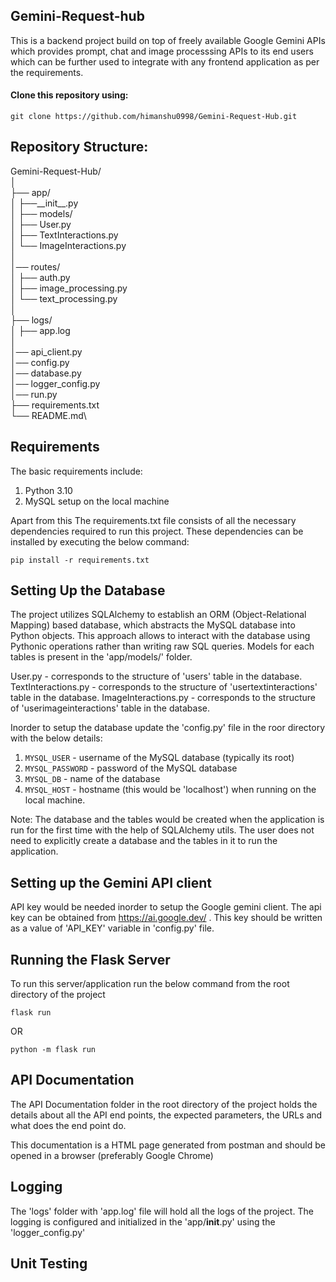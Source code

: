 <h2>Gemini-Request-hub</h2>

This is a backend project build on top of freely available Google Gemini APIs which provides prompt, chat and image processsing APIs to its end users which can be further used to integrate with any frontend application as per the requirements. 

<h4>Clone this repository using:</h4>

```git clone https://github.com/himanshu0998/Gemini-Request-Hub.git```

<h2>Repository Structure:</h2>

Gemini-Request-Hub/\
│\
├── app/\
│   ├──\_\_init\_\_.py\
│   ├── models/\
│             ├── User.py\
│             ├── TextInteractions.py\
│             └── ImageInteractions.py\
│\
│── routes/\
│          ├── auth.py\
│          ├── image_processing.py\
│          └── text_processing.py\
│\
├── logs/\
│   ├── app.log\
│\
│── api_client.py\
│── config.py\
│── database.py\
│── logger_config.py\
│── run.py\
├── requirements.txt\
└── README.md\

<h2>Requirements</h2>

The basic requirements include:

1. Python 3.10
2. MySQL setup on the local machine

Apart from this The requirements.txt file consists of all the necessary dependencies required to run this project. These dependencies can be installed by executing the below command:

```pip install -r requirements.txt```

<h2>Setting Up the Database</h2>

The project utilizes SQLAlchemy to establish an ORM (Object-Relational Mapping) based database, which abstracts the MySQL database into Python objects. This approach allows to interact with the database using Pythonic operations rather than writing raw SQL queries. Models for each tables is present in the 'app/models/' folder.

User.py - corresponds to the structure of 'users' table in the database.
TextInteractions.py - corresponds to the structure of 'usertextinteractions' table in the database.
ImageInteractions.py - corresponds to the structure of 'userimageinteractions' table in the database.

Inorder to setup the database update the 'config.py' file in the roor directory with the below details:

1. ```MYSQL_USER``` - username of the MySQL database (typically its root)
2. ```MYSQL_PASSWORD``` - password of the MySQL database
3. ```MYSQL_DB``` - name of the database
4. ```MYSQL_HOST``` - hostname (this would be 'localhost') when running on the local machine.

Note: The database and the tables would be created when the application is run for the first time with the help of SQLAlchemy utils. The user does not need to explicitly create a database and the tables in it to run the application. 

<h2>Setting up the Gemini API client</h2>

API key would be needed inorder to setup the Google gemini client. The api key can be obtained from https://ai.google.dev/ .
This key should be written as a value of 'API_KEY' variable in 'config.py' file.

<h2>Running the Flask Server</h2>

To run this server/application run the below command from the root directory of the project

```flask run```

OR

```python -m flask run```

<h2>API Documentation</h2>

The API Documentation folder in the root directory of the project holds the details about all the API end points, the expected parameters,
the URLs and what does the end point do.

This documentation is a HTML page generated from postman and should be opened in a browser (preferably Google Chrome)

<h2>Logging</h2>

The 'logs' folder with 'app.log' file will hold all the logs of the project. The logging is configured and initialized in the 'app/__init__.py' using the 'logger_config.py'

<h2>Unit Testing</h2>


